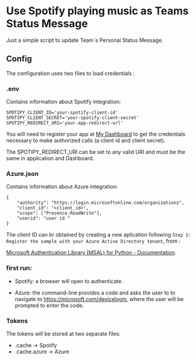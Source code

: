 # Use Spotify playing music as Teams Status Message

Just a simple script to update Team´s Personal Status Message.

## Config

The configuration uses two files to load credentials :

### .env

Contains information about Spotify integration:
```
SPOTIPY_CLIENT_ID='your-spotify-client-id'
SPOTIPY_CLIENT_SECRET='your-spotify-client-secret'
SPOTIPY_REDIRECT_URI='your-app-redirect-url'
```

You will need to register your app at [My Dashboard](https://developer.spotify.com/dashboard/applications) to get the credentials necessary to make authorized calls (a client id and client secret).

The SPOTIPY_REDIRECT_URI can be set to any valid URI and must be the same in application and Dashboard.

### Azure.json

Contains information about Azure integration:
```
{
    "authority": "https://login.microsoftonline.com/organizations",
    "client_id": "<client_id>",
    "scope": ["Presence.ReadWrite"],
    "userid": "user id "
}
````
The client ID can br obtained by creating a new aplication following `Step 2: Register the sample with your Azure Active Directory tenant`, from : 

[Microsoft Authentication Library (MSAL) for Python - Documentation](https://github.com/Azure-Samples/ms-identity-python-devicecodeflow).

### first run: 

- Spotify: a browser will open to authenticate.

 - Azure: the command-line provides a code and asks the user to to navigate to https://microsoft.com/devicelogin, where the user will be prompted to enter the code.

### Tokens


The tokens will be stored at two separate files:


- .cache -> Spotify
- .cache.azure -> Azure

